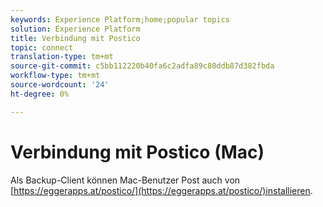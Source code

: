```yaml
---
keywords: Experience Platform;home;popular topics
solution: Experience Platform
title: Verbindung mit Postico
topic: connect
translation-type: tm+mt
source-git-commit: c5bb112220b40fa6c2adfa89c80ddb87d382fbda
workflow-type: tm+mt
source-wordcount: '24'
ht-degree: 0%

---
```



# Verbindung mit Postico (Mac)

Als Backup-Client können Mac-Benutzer Post auch von [https://eggerapps.at/postico/](https://eggerapps.at/postico/)installieren.